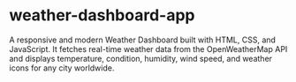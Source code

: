 # weather-dashboard-app
A responsive and modern Weather Dashboard built with HTML, CSS, and JavaScript. It fetches real-time weather data from the OpenWeatherMap API and displays temperature, condition, humidity, wind speed, and weather icons for any city worldwide.

